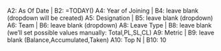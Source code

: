 A2: As Of Date        | B2: =TODAY()
A4: Year of Joining   | B4: leave blank (dropdown will be created)
A5: Designation       | B5: leave blank (dropdown)
A6: Team              | B6: leave blank (dropdown)
A8: Leave Type        | B8: leave blank (we’ll set possible values manually: Total,PL,SL,CL)
A9: Metric            | B9: leave blank (Balance,Accumulated,Taken)
A10: Top N            | B10: 10
